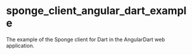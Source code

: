 # sponge_client_angular_dart_example
The example of the Sponge client for Dart in the AngularDart web application.
